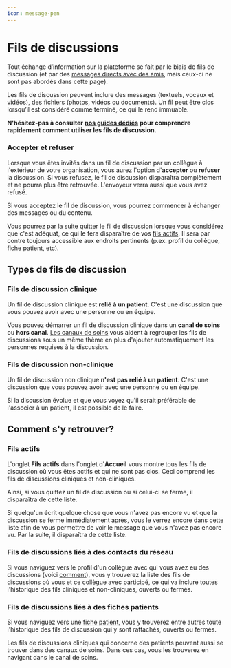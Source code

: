 ```yaml
---
icon: message-pen
---
```


# Fils de discussions

Tout échange d’information sur la plateforme se fait par le biais de fils de discussion (et par des [messages directs avec des amis](https://braver-1.gitbook.io/braver/pour-les-professionnels/reseau#vos-amis), mais ceux-ci ne sont pas abordés dans cette page).&#x20;

Les fils de discussion peuvent inclure des messages (textuels, vocaux et vidéos), des fichiers (photos, vidéos ou documents). Un fil peut être clos lorsqu’il est considéré comme terminé, ce qui le rend immuable.

**N'hésitez-pas à consulter** [**nos guides dédiés**](https://braver-1.gitbook.io/braver/training/pour-les-professionnels/fils-de-discussions) **pour comprendre rapidement comment utiliser les fils de discussion.**

### Accepter et refuser

Lorsque vous êtes invités dans un fil de discussion par un collègue à l'extérieur de votre organisation, vous aurez l'option d'**accepter** ou **refuser** la discussion. Si vous refusez, le fil de discussion disparaîtra complètement et ne pourra plus être retrouvée. L'envoyeur verra aussi que vous avez refusé.

Si vous acceptez le fil de discussion, vous pourrez commencer à échanger des messages ou du contenu.&#x20;

Vous pourrez par la suite quitter le fil de discussion lorsque vous considérez que c'est adéquat, ce qui le fera disparaître de vos [fils actifs](fils-de-discussions.md#fils-actifs). Il sera par contre toujours accessible aux endroits pertinents (p.ex. profil du collègue, fiche patient, etc).

## Types de fils de discussion

### Fils de discussion clinique

Un fil de discussion clinique est **relié à un patient**. C'est une discussion que vous pouvez avoir avec une personne ou en équipe.

Vous pouvez démarrer un fil de discussion clinique dans un **canal de soins** ou **hors canal**. [Les canaux de soins](canaux-de-soins.md) vous aident à regrouper les fils de discussions sous un même thème en plus d'ajouter automatiquement les personnes requises à la discussion.

### Fils de discussion non-clinique

Un fil de discussion non clinique **n'est pas relié à un patient**. C'est une discussion que vous pouvez avoir avec une personne ou en équipe.

Si la discussion évolue et que vous voyez qu'il serait préférable de l'associer à un patient, il est possible de le faire.

## Comment s'y retrouver?

### Fils actifs

L'onglet **Fils actifs** dans l'onglet d'**Accueil** vous montre tous les fils de discussion où vous êtes actifs et qui ne sont pas clos. Ceci comprend les fils de discussions cliniques et non-cliniques.

Ainsi, si vous quittez un fil de discussion ou si celui-ci se ferme, il disparaîtra de cette liste.

Si quelqu'un écrit quelque chose que vous n'avez pas encore vu et que la discussion se ferme immédiatement après, vous le verrez encore dans cette liste afin de vous permettre de voir le message que vous n'avez pas encore vu. Par la suite, il disparaîtra de cette liste.

### Fils de discussions liés à des contacts du réseau

Si vous naviguez vers le profil d'un collègue avec qui vous avez eu des discussions (voici [comment](https://braver-1.gitbook.io/braver/training/pour-les-professionnels/reseau/consulter-le-profil-des-utilisateurs-sur-le-reseau)), vous y trouverez la liste des fils de discussions où vous et ce collègue avec participé, ce qui va inclure toutes l'historique des fils cliniques et non-cliniques, ouverts ou fermés.

### Fils de discussions liés à des fiches patients

Si vous naviguez vers une [fiche patient](fiches-patients.md), vous y trouverez entre autres toute l'historique des fils de discussion qui y sont rattachés, ouverts ou fermés.

Les fils de discussions cliniques qui concerne des patients peuvent aussi se trouver dans des canaux de soins. Dans ces cas, vous les trouverez en navigant dans le canal de soins.
